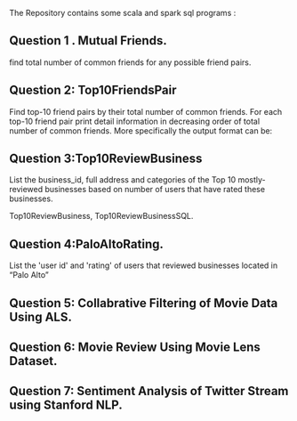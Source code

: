 The Repository contains some scala and spark sql programs :

## Question 1 . Mutual Friends.
 find total number of common friends for any possible friend pairs.

## Question 2: Top10FriendsPair
Find top-10 friend pairs by their total number of common friends. For each top-10 friend pair print detail information in decreasing order of total number of common friends. More specifically the output format can be:

## Question 3:Top10ReviewBusiness
List the business_id, full address and categories of the Top 10 mostly-reviewed businesses based on number of users that have rated these businesses.

 Top10ReviewBusiness, Top10ReviewBusinessSQL.

## Question 4:PaloAltoRating.
List the 'user id' and 'rating' of users that reviewed businesses located in “Palo Alto”

## Question 5: Collabrative Filtering of Movie Data Using ALS.

## Question 6: Movie Review Using Movie Lens Dataset.

## Question 7: Sentiment Analysis of Twitter Stream using Stanford NLP.